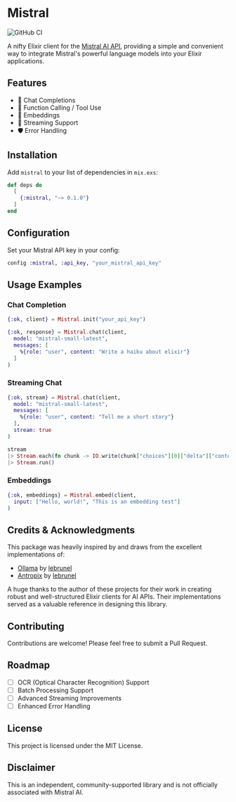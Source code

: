 # Mistral

![GitHub CI](https://github.com/rodloboz/mistral/actions/workflows/all-checks-pass.yml/badge.svg)


A nifty Elixir client for the [Mistral AI API](https://docs.mistral.ai/api/), providing a simple and convenient way to integrate Mistral's powerful language models into your Elixir applications.

## Features

- 🚀 Chat Completions
- 🧩 Function Calling / Tool Use
- 🔢 Embeddings
- 🌊 Streaming Support
- 🛡️ Error Handling

## Installation

Add `mistral` to your list of dependencies in `mix.exs`:

```elixir
def deps do
  [
    {:mistral, "~> 0.1.0"}
  ]
end
```

## Configuration

Set your Mistral API key in your config:

```elixir
config :mistral, :api_key, "your_mistral_api_key"
```

## Usage Examples

### Chat Completion

```elixir
{:ok, client} = Mistral.init("your_api_key")

{:ok, response} = Mistral.chat(client,
  model: "mistral-small-latest",
  messages: [
    %{role: "user", content: "Write a haiku about elixir"}
  ]
)
```

### Streaming Chat

```elixir
{:ok, stream} = Mistral.chat(client,
  model: "mistral-small-latest",
  messages: [
    %{role: "user", content: "Tell me a short story"}
  ],
  stream: true
)

stream
|> Stream.each(fn chunk -> IO.write(chunk["choices"][0]["delta"]["content"] || "") end)
|> Stream.run()
```

### Embeddings

```elixir
{:ok, embeddings} = Mistral.embed(client,
  input: ["Hello, world!", "This is an embedding test"]
)
```

## Credits & Acknowledgments

This package was heavily inspired by and draws from the excellent implementations of:

- [Ollama](https://github.com/lebrunel/ollama-ex) by [lebrunel](https://github.com/lebrunel)
- [Antropix](https://github.com/lebrunel/anthropix) by [lebrunel](https://github.com/lebrunel)

A huge thanks to the author of these projects for their work in creating robust and well-structured Elixir clients for AI APIs. Their implementations served as a valuable reference in designing this library.

## Contributing

Contributions are welcome! Please feel free to submit a Pull Request.

## Roadmap

- [ ] OCR (Optical Character Recognition) Support
- [ ] Batch Processing Support
- [ ] Advanced Streaming Improvements
- [ ] Enhanced Error Handling

## License

This project is licensed under the MIT License.

## Disclaimer

This is an independent, community-supported library and is not officially associated with Mistral AI.
